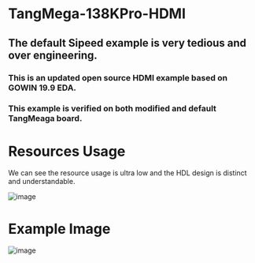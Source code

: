 # TangMega-138KPro-HDMI

## The default Sipeed example is very tedious and over engineering.

### This is an updated open source HDMI example based on GOWIN 19.9 EDA.

### This example is verified on both modified and default TangMeaga board.

# Resources Usage

We can see the resource usage is ultra low and the HDL design is distinct and understandable.

![image](https://github.com/briansune/TangMega-138KPro-HDMI/assets/29487339/47e8aa4d-5c0b-4b81-86aa-1caa42d0c58a)


# Example Image

![image](https://github.com/briansune/TangMega-138KPro-HDMI/assets/29487339/c97eecc3-851b-47fe-b3fc-06c9515b8d83)

